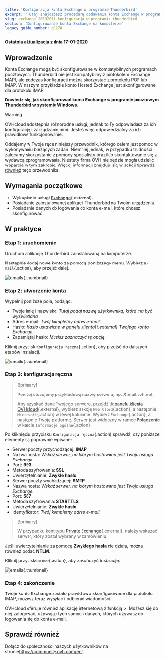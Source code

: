 ```yaml
---
title: 'Konfiguracja konta Exchange w programie Thunderbird'
excerpt: 'Tutaj znajdziesz procedurę dodawania konta Exchange w programie Thunderbird'
slug: exchange_20132016_konfiguracja_w_programie_thunderbird
section: 'Konfigurowanie konta Exchange na komputerze'
legacy_guide_number: g1278
---
```


**Ostatnia aktualizacja z dnia 17-01-2020**

## Wprowadzenie

Konta Exchange mogą być skonfigurowane w  kompatybilnych programach pocztowych.  Thunderbird nie jest kompatybilny z protokołem Exchange MAPI, ale podczas konfiguracji można skorzystać z protokołu POP lub IMAP. W naszym przykładzie konto Hosted Exchange jest skonfigurowane dla protokołu IMAP.

**Dowiedz się, jak skonfigurować konto Exchange w programie pocztowym Thunderbird w systemie Windows.**

> [!warning]
>
> OVHcloud udostępnia różnorodne usługi, jednak to Ty odpowiadasz za ich konfigurację i zarządzanie nimi. Jesteś więc odpowiedzialny za ich prawidłowe funkcjonowanie.
> 
> Oddajemy w Twoje ręce niniejszy przewodnik, którego celem jest pomoc w wykonywaniu bieżących zadań. Niemniej jednak, w przypadku trudności zalecamy skorzystanie z pomocy specjalisty oraz/lub
> skontaktowanie się z wydawcą oprogramowania. Niestety firma OVH nie będzie mogła udzielić wsparcia w tym zakresie. Więcej informacji znajduje się w sekcji [Sprawdź również](https://docs.ovh.com/pl/microsoft-collaborative-solutions/exchange_20132016_konfiguracja_w_programie_thunderbird/)
> tego przewodnika.
> 

## Wymagania początkowe

- Wykupienie usługi [Exchange](https://www.ovh.pl/emaile/){.external}.
- Posiadanie zainstalowanej aplikacji Thunderbird na Twoim urządzeniu.
- Posiadanie danych do logowania do konta e-mail, które chcesz skonfigurować.

## W praktyce

### Etap 1: uruchomienie
Uruchom aplikację Thunderbird zainstalowaną na komputerze.

Następnie dodaj nowe konto za pomocą poniższego menu. Wybierz `E-mail`{.action}, aby przejść dalej.

![emails](images/configuration-thunderbird-exchange-step1.png){.thumbnail}


### Etap 2: utworzenie konta
Wypełnij poniższe pola, podając:

- Twoje imię i nazwisko: *Tutaj podaj nazwę użytkownika, która ma być wyświetlana*
- Adres e-mail: *Twój kompletny adres e-mail.*
- Hasło: *Hasło ustawione w [panelu klienta](https://www.ovh.com/auth/?action=gotomanager&from=https://www.ovh.pl/&ovhSubsidiary=pl)){.external} Twojego konta Exchange.*
- Zapamiętaj hasło: *Musisz zaznaczyć tę opcję.*

Kliknij przycisk `Konfiguracja ręczna`{.action}, aby przejść do dalszych etapów instalacji.


![emails](images/configuration-thunderbird-exchange-step2.png){.thumbnail}


### Etap 3: konfiguracja ręczna

> [!primary]
>
> Poniżej stosujemy przykładową nazwę serwera, np. **X**.mail.ovh.net.
> 
> Aby uzyskać dane Twojego serwera, przejdź do[panelu klienta OVHcloud](https://www.ovh.com/auth/?action=gotomanager&from=https://www.ovh.pl/&ovhSubsidiary=pl){.external}, wybierz sekcję `Web Cloud`{.action}, a następnie `Microsoft`{.action}
>  w lewej kolumnie. Wybierz `Exchange`{.action}, a następnie Twoją platformę. Serwer jest widoczny w ramce **Połączenie** w karcie `Informacje ogólne`{.action}
> 

Po kliknięciu przycisku `Konfiguracja ręczna`{.action} sprawdź, czy poniższe elementy są poprawnie wpisane:

- Serwer poczty przychodzącej: **IMAP** 
- Nazwa hosta: *Wskaż serwer, na którym hostowana jest Twoja usługa Exchange.*
- Port:  **993**
- Metoda szyfrowania:   **SSL**
- Uwierzytelnianie:  **Zwykłe hasło**
- Serwer poczty wychodzącej: **SMTP**
- Nazwa hosta: *Wskaż serwer, na którym hostowana jest Twoja usługa Exchange.* 
- Port:  **587** 
- Metoda szyfrowania:  **STARTTLS** 
- Uwierzytelnianie:  **Zwykłe hasło** 
- Identyfikator: *Twój kompletny adres e-mail.*

> [!primary]
>
> W przypadku kont typu [Private Exchange](https://docs.ovh.com/pl/microsoft-collaborative-solutions/exchange_pierwsze_kroki_na_serwerze_private/){.external}, należy wskazać serwer, który został wybrany w zamówieniu.
>

Jeśli uwierzytelnianie za pomocą **Zwykłego hasła** nie działa, można również podać **NTLM**.

Kliknij przycisk`Gotowe`{.action}, aby zakończyć instalację.


![emails](images/configuration-thunderbird-exchange-step3.png){.thumbnail}


### Etap 4: zakończenie

Twoje konto Exchange zostało prawidłowo skonfigurowane dla protokołu IMAP, możesz teraz wysyłać i odbierać wiadomości.

OVHcloud oferuje również aplikację internetową z funkcją >. Możesz się do niej zalogować, używając tych samych danych, których używasz do logowania się do konta e-mail.


## Sprawdź również

Dołącz do społeczności naszych użytkowników na stronie<https://community.ovh.com/en/>.